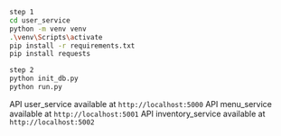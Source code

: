 ```bash
step 1 
cd user_service
python -m venv venv
.\venv\Scripts\activate
pip install -r requirements.txt
pip install requests

step 2
python init_db.py
python run.py
```

API user_service available at `http://localhost:5000`
API menu_service available at `http://localhost:5001`
API inventory_service available at `http://localhost:5002`
